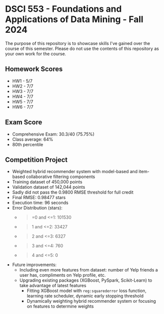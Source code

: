 # DSCI 553 - Foundations and Applications of Data Mining - Fall 2024

The purpose of this repository is to showcase skills I've gained over the course of this semester. 
Please do not use the contents of this repository as your own work for the course.

## Homework Scores
* HW1 - 5/7
* HW2 - 7/7
* HW3 - 7/7
* HW4 - 7/7
* HW5 - 7/7
* HW6 - 7/7

## Exam Score
* Comprehensive Exam: 30.3/40 (75.75%)
* Class average: 64%
* 80th percentile

## Competition Project
* Weighted hybrid recommender system with model-based and item-based collaborative filtering components
* Training dataset of 450,000 points
* Validation dataset of 142,044 points
* Sadly did not pass the 0.9800 RMSE threshold for full credit
* Final RMSE: 0.98477 stars
* Execution time: 96 seconds
* Error Distribution (stars):
  * >=0 and <=1: 101530
  * >1 and <=2: 33427
  * >2 and <=3: 6327
  * >3 and <=4: 760
  * >4 and <=5: 0
* Future improvements:
  * Including even more features from dataset: number of Yelp friends a user has, compliments on Yelp profile, etc.
  * Upgrading existing packages (XGBoost, PySpark, Scikit-Learn) to take advantage of latest features
    * Fitting XGBoost model with `reg:squarederror` loss function, learning rate scheduler, dynamic early stopping threshold
    * Dynamically weighting hybrid recommender system or focusing on features to determine weights
